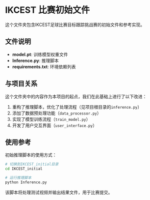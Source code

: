 # IKCEST 比赛初始文件

这个文件夹包含IKCEST足球比赛目标跟踪挑战赛的初始文件和参考实现。

## 文件说明

- **model.pt**: 训练模型权重文件
- **Inference.py**: 推理脚本
- **requirements.txt**: 环境依赖列表

## 与项目关系

这个文件夹中的内容作为本项目的起点，我们在此基础上进行了以下改进：

1. 重构了推理脚本，优化了处理流程（见项目根目录的`inference.py`）
2. 添加了数据预处理功能（`data_processor.py`）
3. 实现了模型训练流程（`train_model.py`）
4. 开发了用户交互界面（`user_interface.py`）

## 使用参考

初始推理脚本的使用方式：

```bash
# 切换到IKCEST_initial目录
cd IKCEST_initial

# 运行推理脚本
python Inference.py
```

该脚本将处理测试视频并输出结果文件，用于比赛提交。 